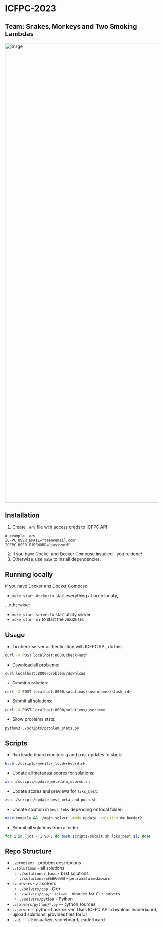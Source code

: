 # ICFPC-2023

## Team: Snakes, Monkeys and Two Smoking Lambdas

<img width="1516" alt="image" src="https://github.com/pankdm/icfpc-2023/assets/3831006/3a44b0b7-0419-47b5-89cb-82c630b4d430">

## Installation

1. Create `.env` file with access creds to ICFPC API

```txt
# example .env
ICFPC_USER_EMAIL="team@email.com"
ICFPC_USER_PASSWORD="password"
```

2. If you have Docker and Docker Compose installed - you're done!
3. Otherwise, use `make` to install dependencies.

## Running locally

If you have Docker and Docker Compose:

- `make start-docker` to start everything at once locally,

...otherwise:

- `make start-server` to start utility server
- `make start-ui` to start the visuzliser.

## Usage

- To check server authentication with ICFPC API, do this:

```bash
curl -X POST localhost:8000/check-auth
```

- Download all problems:

```bash
curl localhost:8000/problems/download
```

- Submit a solution:

```bash
curl -X POST localhost:8000/solutions/<username>/<task_id>
```

- Submit all solutions:

```bash
curl -X POST localhost:8000/solutions/username
```

- Show problems stats:

```bash
python3 ./scripts/problem_stats.py
```

## Scripts

- Run leaderboard monitoring and post updates to slack:

```bash
bash ./scripts/monitor_leaderboard.sh
```

- Update all metadata scores for solutions:

```bash
zsh ./scripts/update_metadata_scores.sh
```

- Update scores and previews for `loks_best`:

```bash
zsh ./scripts/update_best_meta_and_push.sh
```

- Update solution in `best_loks` depending on local folder:

```bash
make compile && ./main.solver -mode update -solution dm_border2
```

- Submit all solutions from a folder:

```bash
for i in `jot - 1 90`; do bash scripts/submit.sh loks_best $i; done
```

## Repo Structure

- `./problems` - problem descriptions
- `./solutions` - all solutions
  - `./solutions/_base` - best solutions
  - `./solutions/$USERNAME` - personal sandboxes
- `./solvers` - all solvers
  - `./solvers/cpp` - C++
  - `./solvers/cpp/*.solver` - binaries for C++ solvers
  - `./solvers/python` - Python
- `./solvers/python/*.py` -- python sources
- `./server` -- python flask server. Uses ICFPC API: download leaderboard, upload solutions, provides files for UI
- `./ui` -- UI: visualizer, scoreboard, leaderboard
